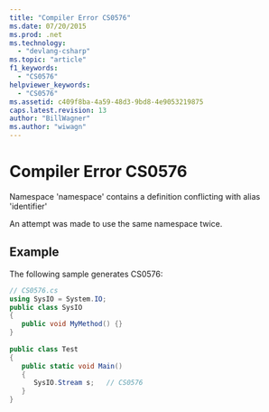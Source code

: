 ```yaml
---
title: "Compiler Error CS0576"
ms.date: 07/20/2015
ms.prod: .net
ms.technology: 
  - "devlang-csharp"
ms.topic: "article"
f1_keywords: 
  - "CS0576"
helpviewer_keywords: 
  - "CS0576"
ms.assetid: c409f8ba-4a59-48d3-9bd8-4e9053219875
caps.latest.revision: 13
author: "BillWagner"
ms.author: "wiwagn"
---
```

# Compiler Error CS0576
Namespace 'namespace' contains a definition conflicting with alias 'identifier'  
  
 An attempt was made to use the same namespace twice.  
  
## Example  
 The following sample generates CS0576:  
  
```csharp  
// CS0576.cs  
using SysIO = System.IO;  
public class SysIO  
{  
   public void MyMethod() {}  
}  
  
public class Test  
{  
   public static void Main()  
   {  
      SysIO.Stream s;   // CS0576  
   }  
}  
```

